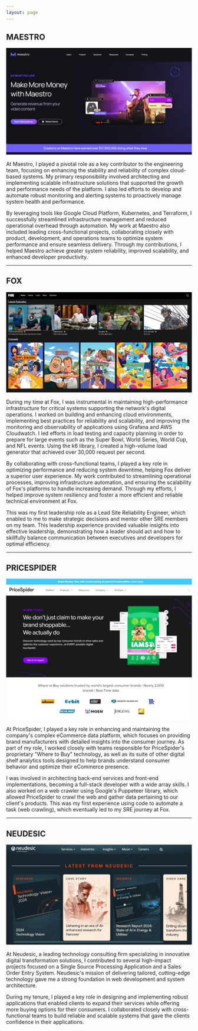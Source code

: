 ```yaml
---
layout: page
---
```


## MAESTRO

![Maestro Screen](https://raw.githubusercontent.com/ReverendHill/hillspace.github.io/refs/heads/main/static/img/maestro2.JPG)

At Maestro, I played a pivotal role as a key contributor to the engineering team, focusing on enhancing the stability and reliability of complex cloud-based systems. My primary responsibility involved architecting and implementing scalable infrastructure solutions that supported the growth and performance needs of the platform. I also led efforts to develop and automate robust monitoring and alerting systems to proactively manage system health and performance.

By leveraging tools like Google Cloud Platform, Kubernetes, and Terraform, I successfully streamlined infrastructure management and reduced operational overhead through automation. My work at Maestro also included leading cross-functional projects, collaborating closely with product, development, and operations teams to optimize system performance and ensure seamless delivery. Through my contributions, I helped Maestro achieve greater system reliability, improved scalability, and enhanced developer productivity.

---

## FOX

![Fox Screen](https://raw.githubusercontent.com/ReverendHill/hillspace.github.io/refs/heads/main/static/img/fox2.JPG)

During my time at Fox, I was instrumental in maintaining high-performance infrastructure for critical systems supporting the network's digital operations. I worked on building and enhancing cloud environments, implementing best practices for reliability and scalability, and improving the monitoring and observability of applications using Grafana and AWS Cloudwatch. I led efforts in load testing and capacity planning in order to prepare for large events such as the Super Bowl, World Series, World Cup, and NFL events. Using the k6 library, I created a high-volume load generator that achieved over 30,000 request per second.

By collaborating with cross-functional teams, I played a key role in optimizing performance and reducing system downtime, helping Fox deliver a superior user experience. My work contributed to streamlining operational processes, improving infrastructure automation, and ensuring the scalability of Fox's platforms to handle increasing demand. Through my efforts, I helped improve system resiliency and foster a more efficient and reliable technical environment at Fox.

This was my first leadership role as a Lead Site Reliability Engineer, which enabled to me to make strategic decisions and mentor other SRE members on my team. This leadership experience provided valuable insights into effective leadership, demonstrating how a leader should act and how to skillfully balance communication between executives and developers for optimal efficiency.

---

## PRICESPIDER

![Pricespider Screen](https://raw.githubusercontent.com/ReverendHill/hillspace.github.io/refs/heads/main/static/img/pricespider2.JPG)

At PriceSpider, I played a key role in enhancing and maintaining the company's complex eCommerce data platform, which focuses on providing brand manufacturers with detailed insights into the consumer journey. As part of my role, I worked closely with teams responsible for PriceSpider's proprietary "Where to Buy" technology, as well as its suite of other digital shelf analytics tools designed to help brands understand consumer behavior and optimize their eCommerce presence.

I was involved in architecting back-end services and front-end implementations, becoming a full-stack developer with a wide array skills. I also worked on a web crawler using Google's Puppeteer library, which allowed PriceSpider to crawl the web and gather data pertaining to our client's products. This was my first experience using code to automate a task (web crawling), which eventually led to my SRE journey at Fox.

---

## NEUDESIC

![Neudesic Screen](https://raw.githubusercontent.com/ReverendHill/hillspace.github.io/refs/heads/main/static/img/neudesic1.JPG)

At Neudesic, a leading technology consulting firm specializing in innovative digital transformation solutions, I contributed to several high-impact projects focused on a Single Source Processing Application and a Sales Order Entry System. Neudesic's mission of delivering tailored, cutting-edge technology gave me a strong foundation in web development and system architecture.

During my tenure, I played a key role in designing and implementing robust applications that enabled clients to expand their services while offering more buying options for their consumers. I collaborated closely with cross-functional teams to build reliable and scalable systems that gave the clients confidence in their applications.




